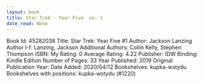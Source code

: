 ```yaml
---
layout: book
title: Star Trek - Year Five  no. 1
date_read: None
---
```


Book Id: 45282038
Title: Star Trek: Year Five #1
Author: Jackson Lanzing
Author l-f: Lanzing, Jackson
Additional Authors: Collin Kelly, Stephen Thompson
ISBN: 
My Rating: 0
Average Rating: 4.22
Publisher: IDW
Binding: Kindle Edition
Number of Pages: 33
Year Published: 2019
Original Publication Year: 
Date Added: 2020/04/12
Bookshelves: kupka-wstydu
Bookshelves with positions: kupka-wstydu (#1220)


